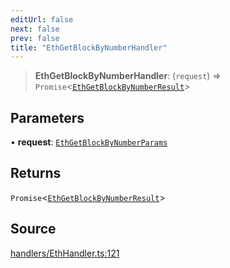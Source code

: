 ```yaml
---
editUrl: false
next: false
prev: false
title: "EthGetBlockByNumberHandler"
---
```


> **EthGetBlockByNumberHandler**: (`request`) => `Promise`\<[`EthGetBlockByNumberResult`](/reference/tevm/actions-types/type-aliases/ethgetblockbynumberresult/)\>

## Parameters

• **request**: [`EthGetBlockByNumberParams`](/reference/tevm/actions-types/type-aliases/ethgetblockbynumberparams/)

## Returns

`Promise`\<[`EthGetBlockByNumberResult`](/reference/tevm/actions-types/type-aliases/ethgetblockbynumberresult/)\>

## Source

[handlers/EthHandler.ts:121](https://github.com/evmts/tevm-monorepo/blob/main/packages/actions-types/src/handlers/EthHandler.ts#L121)
